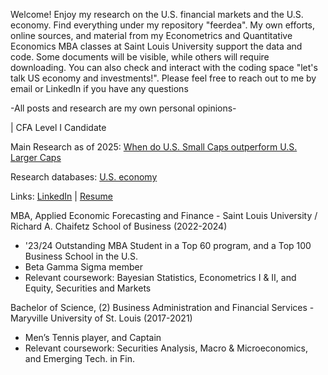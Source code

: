 Welcome! Enjoy my research on the U.S. financial markets and the U.S. economy. Find everything under my repository "feerdea". My own efforts, online sources, and material from my Econometrics and Quantitative Economics MBA classes at Saint Louis University support the data and code. Some documents will be visible, while others will require downloading. You can also check and interact with the coding space "let's talk US economy and investments!". Please feel free to reach out to me by email or LinkedIn if you have any questions

-All posts and research are my own personal opinions-

| CFA Level I Candidate

Main Research as of 2025:
[When do U.S. Small Caps outperform U.S. Larger Caps](https://www.dropbox.com/scl/fi/j2l6jtj40j54ku7jy6i8x/When-do-U.S.-Small-Caps-outperform-U.S.-Larger-Caps.pdf?rlkey=blx15r1eopidzm8q9jasl6epe&st=okz2whze&dl=0)

Research databases:
[U.S. economy](https://1drv.ms/x/c/37107d93d172baba/Eapekdf7QDNPgak0j-vvufEB5vuqC8oS8xHQv1lyfSIHww?e=hixW0h)

Links:
[LinkedIn](https://www.linkedin.com/in/fernandodeandresorea) | [Resume](https://www.dropbox.com/scl/fi/jszx31clmg3gqnxoivgwq/Fernando-de-Andres-Orea-English-CV.pdf?rlkey=w92qom1b0f1pvseed2hmzmz3h&st=vis7pkr6&dl=0)


MBA, Applied Economic Forecasting and Finance - Saint Louis University / Richard A. Chaifetz School of Business (2022-2024)
- '23/24 Outstanding MBA Student in a Top 60 program, and a Top 100 Business School in the U.S.
- Beta Gamma Sigma member
- Relevant coursework: Bayesian Statistics, Econometrics I & II, and Equity, Securities and Markets

Bachelor of Science, (2) Business Administration and Financial Services - Maryville University of St. Louis (2017-2021)
- Men’s Tennis player, and Captain
- Relevant coursework: Securities Analysis, Macro & Microeconomics, and Emerging Tech. in Fin.                                          
